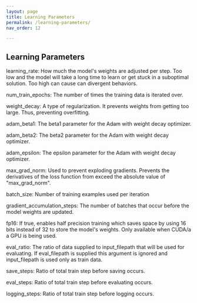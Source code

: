 ```yaml
---
layout: page
title: Learning Parameters 
permalink: /learning-parameters/
nav_order: 12

---
```


## Learning Parameters

learning_rate: How much the model's weights are adjusted per step. Too low and the model will take a long time to learn or get stuck in a suboptimal solution. Too high can cause can divergent behaviors.    

num_train_epochs: The number of times the training data is iterated over. 

weight_decay: A type of regularization. It prevents weights from getting too large. Thus, preventing overfitting. 

adam_beta1: The beta1 parameter for the Adam with weight decay optimizer. 

adam_beta2: The beta2 parameter for the Adam with weight decay optimizer.

adam_epsilon: The epsilon parameter for the Adam with weight decay optimizer.

max_grad_norm: Used to prevent exploding gradients. Prevents the derivatives of the loss function from exceed the absolute value of "max_grad_norm". 

batch_size: Number of training examples used per iteration 

gradient_accumulation_steps: The number of batches that occur before the model weights are updated. 

fp16: If true, enables half precision training which saves space by using 16 bits instead of 32 to store the model's weights. Only available when CUDA/a a GPU is being used.   

eval_ratio: The ratio of data supplied to input_filepath that will be used for evaluating. If eval_filepath is supplied this argument is ignored and input_filepath is used only as train data. 

save_steps: Ratio of total train step before saving occurs. 

eval_steps: Ratio of total train step before evaluating occurs. 

logging_steps: Ratio of total train step before logging occurs. 
